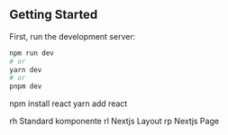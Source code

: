 ## Getting Started

First, run the development server:

```bash
npm run dev
# or
yarn dev
# or
pnpm dev
```

npm install react
yarn add react

rh Standard komponente
rl Nextjs Layout
rp Nextjs Page
